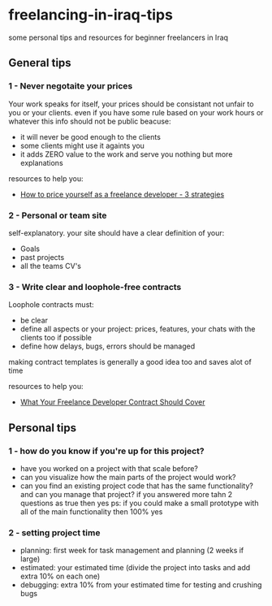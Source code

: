 # freelancing-in-iraq-tips
some personal tips and resources for beginner freelancers in Iraq

## General tips

### 1 - Never negotaite your prices
Your work speaks for itself, your prices should be consistant not unfair to you or your clients.
even if you have some rule based on your work hours or whatever this info should not be public beacuse:
 - it will never be good enough to the clients
 - some clients might use it againts you
 - it adds ZERO value to the work and serve you nothing but more explanations

resources to help you: 
 - [How to price yourself as a freelance developer - 3 strategies](https://dev.to/kethmars/how-to-price-yourself-as-a-freelance-developer-3-strategies-48n)

### 2 - Personal or team site
self-explanatory. your site should have a clear definition of your:
 - Goals
 - past projects
 - all the teams CV's

### 3 - Write clear and loophole-free contracts
Loophole contracts must:
 - be clear
 - define all aspects or your project: prices, features, your chats with the clients too if possible
 - define how delays, bugs, errors should be managed
 
making contract templates is generally a good idea too and saves alot of time 

resources to help you:
 - [What Your Freelance Developer Contract Should Cover](https://www.codementor.io/blog/freelance-web-developer-contract-2uncidz6la)

## Personal tips

### 1 - how do you know if you're up for this project?
 - have you worked on a project with that scale before?
 - can you visualize how the main parts of the project would work?
 - can you find an existing project code that has the same functionality? and can you manage that project? 
if you answered more tahn 2 questions as true then yes
ps: if you could make a small prototype with all of the main functionality  then 100% yes

### 2 - setting project time
 - planning: first week for task management and planning (2 weeks if large)
 - estimated: your estimated time (divide the project into tasks and add extra 10% on each one)
 - debugging: extra 10% from your estimated time for testing and crushing bugs


